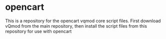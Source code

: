 # opencart
This is a repository for the opencart vqmod core script files.
First download vQmod from the main repository, then install the script files from this repository for use with opencart
